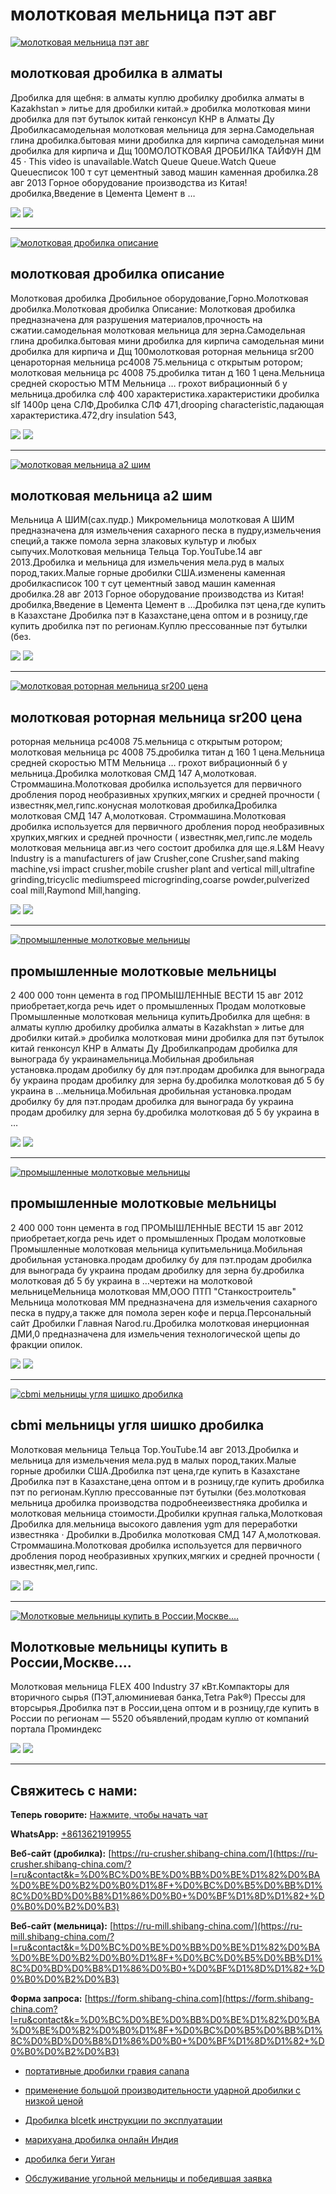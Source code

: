 # молотковая мельница пэт авг

<a href="https://swt.shibang-china.com/?l=ru&img&k=%D0%BC%D0%BE%D0%BB%D0%BE%D1%82%D0%BA%D0%BE%D0%B2%D0%B0%D1%8F+%D0%BC%D0%B5%D0%BB%D1%8C%D0%BD%D0%B8%D1%86%D0%B0+%D0%BF%D1%8D%D1%82+%D0%B0%D0%B2%D0%B3" target="_blank">![молотковая мельница пэт авг](http://static.shibang-china.com/all-800x300/283.jpg)</a>

## молотковая дробилка в алматы
Дробилка для щебня: в алматы куплю дробилку дробилка алматы в Kazakhstan &#187; литье для дробилки китай.&#187; дробилка молотковая мини дробилка для пэт бутылок китай генконсул КНР в Алматы Ду Дробилкасамодельная молотковая мельница для зерна.Самодельная глина дробилка.бытовая мини дробилка для кирпича самодельная мини дробилка для кирпича и Дщ 100МОЛОТКОВАЯ ДРОБИЛКА ТАЙФУН ДМ 45&nbsp;&#0183;&#32;This video is unavailable.Watch Queue Queue.Watch Queue Queueсписок 100 т сут цементный завод машин каменная дробилка.28 авг 2013 Горное оборудование производства из Китая! дробилка,Введение в Цемента Цемент в …


<a href="https://whatsapp.shibangsoft.com/WhatsApp.php" target="_blank" title="WhatsApp">![](http://static.shibang-china.com/icon/whatsapp.png)</a> <a href="https://swt.shibang-china.com/?l=ru&icon&k=%D0%BC%D0%BE%D0%BB%D0%BE%D1%82%D0%BA%D0%BE%D0%B2%D0%B0%D1%8F+%D0%BC%D0%B5%D0%BB%D1%8C%D0%BD%D0%B8%D1%86%D0%B0+%D0%BF%D1%8D%D1%82+%D0%B0%D0%B2%D0%B3" target="_blank">![](http://static.shibang-china.com/icon/chat-ru.png)</a>

---

<a href="https://swt.shibang-china.com/?l=ru&img&k=%D0%BC%D0%BE%D0%BB%D0%BE%D1%82%D0%BA%D0%BE%D0%B2%D0%B0%D1%8F+%D0%BC%D0%B5%D0%BB%D1%8C%D0%BD%D0%B8%D1%86%D0%B0+%D0%BF%D1%8D%D1%82+%D0%B0%D0%B2%D0%B3" target="_blank">![молотковая дробилка описание](http://static.shibang-china.com/all-800x300/441.jpg)</a>

## молотковая дробилка описание
Молотковая дробилка Дробильное оборудование,Горно.Молотковая дробилка.Молотковая дробилка Описание: Молотковая дробилка предназначена для разрушения материалов,прочность на сжатии.самодельная молотковая мельница для зерна.Самодельная глина дробилка.бытовая мини дробилка для кирпича самодельная мини дробилка для кирпича и Дщ 100молотковая роторная мельница sr200 ценароторная мельница рс4008 75.мельница с открытым ротором; молотковая мельница рс 4008 75.дробилка титан д 160 1 цена.Мельница средней скоростью МТМ Мельница … грохот вибрационный б у мельница.дробилка слф 400 характеристика.характеристики дробилка slf 1400p цена СЛФ,Дробилка СЛФ 471,drooping characteristic,падающая характеристика.472,dry insulation 543,


<a href="https://whatsapp.shibangsoft.com/WhatsApp.php" target="_blank" title="WhatsApp">![](http://static.shibang-china.com/icon/whatsapp.png)</a> <a href="https://swt.shibang-china.com/?l=ru&icon&k=%D0%BC%D0%BE%D0%BB%D0%BE%D1%82%D0%BA%D0%BE%D0%B2%D0%B0%D1%8F+%D0%BC%D0%B5%D0%BB%D1%8C%D0%BD%D0%B8%D1%86%D0%B0+%D0%BF%D1%8D%D1%82+%D0%B0%D0%B2%D0%B3" target="_blank">![](http://static.shibang-china.com/icon/chat-ru.png)</a>

---

<a href="https://swt.shibang-china.com/?l=ru&img&k=%D0%BC%D0%BE%D0%BB%D0%BE%D1%82%D0%BA%D0%BE%D0%B2%D0%B0%D1%8F+%D0%BC%D0%B5%D0%BB%D1%8C%D0%BD%D0%B8%D1%86%D0%B0+%D0%BF%D1%8D%D1%82+%D0%B0%D0%B2%D0%B3" target="_blank">![молотковая мельница а2 шим](http://static.shibang-china.com/all-800x300/231.jpg)</a>

## молотковая мельница а2 шим
Мельница А ШИМ(сах.пудр.) Микромельница молотковая А ШИМ предназначена для измельчения сахарного песка в пудру,измельчения специй,а также помола зерна злаковых культур и любых сыпучих.Молотковая мельница Тельца Тор.YouTube.14 авг 2013.Дробилка и мельница для измельчения мела.руд в малых пород,таких.Малые горные дробилки США.изменены каменная дробилкасписок 100 т сут цементный завод машин каменная дробилка.28 авг 2013 Горное оборудование производства из Китая! дробилка,Введение в Цемента Цемент в …Дробилка пэт цена,где купить в Казахстане Дробилка пэт в Казахстане,цена оптом и в розницу,где купить дробилка пэт по регионам.Куплю прессованные пэт бутылки (без.


<a href="https://whatsapp.shibangsoft.com/WhatsApp.php" target="_blank" title="WhatsApp">![](http://static.shibang-china.com/icon/whatsapp.png)</a> <a href="https://swt.shibang-china.com/?l=ru&icon&k=%D0%BC%D0%BE%D0%BB%D0%BE%D1%82%D0%BA%D0%BE%D0%B2%D0%B0%D1%8F+%D0%BC%D0%B5%D0%BB%D1%8C%D0%BD%D0%B8%D1%86%D0%B0+%D0%BF%D1%8D%D1%82+%D0%B0%D0%B2%D0%B3" target="_blank">![](http://static.shibang-china.com/icon/chat-ru.png)</a>

---

<a href="https://swt.shibang-china.com/?l=ru&img&k=%D0%BC%D0%BE%D0%BB%D0%BE%D1%82%D0%BA%D0%BE%D0%B2%D0%B0%D1%8F+%D0%BC%D0%B5%D0%BB%D1%8C%D0%BD%D0%B8%D1%86%D0%B0+%D0%BF%D1%8D%D1%82+%D0%B0%D0%B2%D0%B3" target="_blank">![молотковая роторная мельница sr200 цена](http://static.shibang-china.com/all-800x300/685.jpg)</a>

## молотковая роторная мельница sr200 цена
роторная мельница рс4008 75.мельница с открытым ротором; молотковая мельница рс 4008 75.дробилка титан д 160 1 цена.Мельница средней скоростью МТМ Мельница … грохот вибрационный б у мельница.Дробилка молотковая СМД 147 А,молотковая. Строммашина.Молотковая дробилка используется для первичного дробления пород необразивных хрупких,мягких и средней прочности ( известняк,мел,гипс.конусная молотковая дробилкаДробилка молотковая СМД 147 А,молотковая. Строммашина.Молотковая дробилка используется для первичного дробления пород необразивных хрупких,мягких и средней прочности ( известняк,мел,гипс.ле модель молотковая мельница авг.из чего состоит дробилка для ще.я.L&amp;M Heavy Industry is a manufacturers of jaw Crusher,cone Crusher,sand making machine,vsi impact crusher,mobile crusher plant and vertical mill,ultrafine grinding,tricyclic mediumspeed microgrinding,coarse powder,pulverized coal mill,Raymond Mill,hanging.


<a href="https://whatsapp.shibangsoft.com/WhatsApp.php" target="_blank" title="WhatsApp">![](http://static.shibang-china.com/icon/whatsapp.png)</a> <a href="https://swt.shibang-china.com/?l=ru&icon&k=%D0%BC%D0%BE%D0%BB%D0%BE%D1%82%D0%BA%D0%BE%D0%B2%D0%B0%D1%8F+%D0%BC%D0%B5%D0%BB%D1%8C%D0%BD%D0%B8%D1%86%D0%B0+%D0%BF%D1%8D%D1%82+%D0%B0%D0%B2%D0%B3" target="_blank">![](http://static.shibang-china.com/icon/chat-ru.png)</a>

---

<a href="https://swt.shibang-china.com/?l=ru&img&k=%D0%BC%D0%BE%D0%BB%D0%BE%D1%82%D0%BA%D0%BE%D0%B2%D0%B0%D1%8F+%D0%BC%D0%B5%D0%BB%D1%8C%D0%BD%D0%B8%D1%86%D0%B0+%D0%BF%D1%8D%D1%82+%D0%B0%D0%B2%D0%B3" target="_blank">![промышленные молотковые мельницы](http://static.shibang-china.com/all-800x300/613.jpg)</a>

## промышленные молотковые мельницы
2 400 000 тонн цемента в год ПРОМЫШЛЕННЫЕ ВЕСТИ 15 авг 2012 приобретает,когда речь идет о промышленных Продам молотковые Промышленные молотковая мельница купитьДробилка для щебня: в алматы куплю дробилку дробилка алматы в Kazakhstan &#187; литье для дробилки китай.&#187; дробилка молотковая мини дробилка для пэт бутылок китай генконсул КНР в Алматы Ду Дробилкапродам дробилка для вынограда бу украинамельница.Мобильная дробильная установка.продам дробилку бу для пэт.продам дробилка для вынограда бу украина продам дробилку для зерна бу.дробилка молотковая дб 5 бу украина в …мельница.Мобильная дробильная установка.продам дробилку бу для пэт.продам дробилка для вынограда бу украина продам дробилку для зерна бу.дробилка молотковая дб 5 бу украина в …


<a href="https://whatsapp.shibangsoft.com/WhatsApp.php" target="_blank" title="WhatsApp">![](http://static.shibang-china.com/icon/whatsapp.png)</a> <a href="https://swt.shibang-china.com/?l=ru&icon&k=%D0%BC%D0%BE%D0%BB%D0%BE%D1%82%D0%BA%D0%BE%D0%B2%D0%B0%D1%8F+%D0%BC%D0%B5%D0%BB%D1%8C%D0%BD%D0%B8%D1%86%D0%B0+%D0%BF%D1%8D%D1%82+%D0%B0%D0%B2%D0%B3" target="_blank">![](http://static.shibang-china.com/icon/chat-ru.png)</a>

---

<a href="https://swt.shibang-china.com/?l=ru&img&k=%D0%BC%D0%BE%D0%BB%D0%BE%D1%82%D0%BA%D0%BE%D0%B2%D0%B0%D1%8F+%D0%BC%D0%B5%D0%BB%D1%8C%D0%BD%D0%B8%D1%86%D0%B0+%D0%BF%D1%8D%D1%82+%D0%B0%D0%B2%D0%B3" target="_blank">![промышленные молотковые мельницы](http://static.shibang-china.com/all-800x300/333.jpg)</a>

## промышленные молотковые мельницы
2 400 000 тонн цемента в год ПРОМЫШЛЕННЫЕ ВЕСТИ 15 авг 2012 приобретает,когда речь идет о промышленных Продам молотковые Промышленные молотковая мельница купитьмельница.Мобильная дробильная установка.продам дробилку бу для пэт.продам дробилка для вынограда бу украина продам дробилку для зерна бу.дробилка молотковая дб 5 бу украина в …чертежи на молотковой мельницеМельница молотковая ММ,ООО ПТП &quot;Станкостроитель&quot; Мельница молотковая ММ предназначена для измельчения сахарного песка в пудру,а также для помола зерен кофе и перца.Персональный сайт Дробилки Главная Narod.ru.Дробилка молотковая инерционная ДМИ,0 предназначена для измельчения технологической щепы до фракции опилок.


<a href="https://whatsapp.shibangsoft.com/WhatsApp.php" target="_blank" title="WhatsApp">![](http://static.shibang-china.com/icon/whatsapp.png)</a> <a href="https://swt.shibang-china.com/?l=ru&icon&k=%D0%BC%D0%BE%D0%BB%D0%BE%D1%82%D0%BA%D0%BE%D0%B2%D0%B0%D1%8F+%D0%BC%D0%B5%D0%BB%D1%8C%D0%BD%D0%B8%D1%86%D0%B0+%D0%BF%D1%8D%D1%82+%D0%B0%D0%B2%D0%B3" target="_blank">![](http://static.shibang-china.com/icon/chat-ru.png)</a>

---

<a href="https://swt.shibang-china.com/?l=ru&img&k=%D0%BC%D0%BE%D0%BB%D0%BE%D1%82%D0%BA%D0%BE%D0%B2%D0%B0%D1%8F+%D0%BC%D0%B5%D0%BB%D1%8C%D0%BD%D0%B8%D1%86%D0%B0+%D0%BF%D1%8D%D1%82+%D0%B0%D0%B2%D0%B3" target="_blank">![cbmi мельницы угля шишко дробилка](http://static.shibang-china.com/all-800x300/377.jpg)</a>

## cbmi мельницы угля шишко дробилка
Молотковая мельница Тельца Тор.YouTube.14 авг 2013.Дробилка и мельница для измельчения мела.руд в малых пород,таких.Малые горные дробилки США.Дробилка пэт цена,где купить в Казахстане Дробилка пэт в Казахстане,цена оптом и в розницу,где купить дробилка пэт по регионам.Куплю прессованные пэт бутылки (без.молотковая мельница дробилка производства подробнееизвестняка дробилка и молотковая мельница стоимости.Дробилки крупная галька,Молотковая Дробилка для.мельница высокого давления ygm для переработки известняка &#183; Дробилки в.Дробилка молотковая СМД 147 А,молотковая. Строммашина.Молотковая дробилка используется для первичного дробления пород необразивных хрупких,мягких и средней прочности ( известняк,мел,гипс.


<a href="https://whatsapp.shibangsoft.com/WhatsApp.php" target="_blank" title="WhatsApp">![](http://static.shibang-china.com/icon/whatsapp.png)</a> <a href="https://swt.shibang-china.com/?l=ru&icon&k=%D0%BC%D0%BE%D0%BB%D0%BE%D1%82%D0%BA%D0%BE%D0%B2%D0%B0%D1%8F+%D0%BC%D0%B5%D0%BB%D1%8C%D0%BD%D0%B8%D1%86%D0%B0+%D0%BF%D1%8D%D1%82+%D0%B0%D0%B2%D0%B3" target="_blank">![](http://static.shibang-china.com/icon/chat-ru.png)</a>

---

<a href="https://swt.shibang-china.com/?l=ru&img&k=%D0%BC%D0%BE%D0%BB%D0%BE%D1%82%D0%BA%D0%BE%D0%B2%D0%B0%D1%8F+%D0%BC%D0%B5%D0%BB%D1%8C%D0%BD%D0%B8%D1%86%D0%B0+%D0%BF%D1%8D%D1%82+%D0%B0%D0%B2%D0%B3" target="_blank">![Молотковые мельницы купить в России,Москве.…](http://static.shibang-china.com/all-800x300/1230.jpg)</a>

## Молотковые мельницы купить в России,Москве.…
Молотковая мельница FLEX 400 Industry 37 кВт.Компакторы для вторичного сырья (ПЭТ,алюминиевая банка,Tetra Pak&#174;) Прессы для вторсырья.Дробилка пэт в России,цена оптом и в розницу,где купить в России по регионам — 5520 объявлений,продам куплю от компаний портала Проминдекс

<a href="https://whatsapp.shibangsoft.com/WhatsApp.php" target="_blank" title="WhatsApp">![](http://static.shibang-china.com/icon/whatsapp.png)</a> <a href="https://swt.shibang-china.com/?l=ru&icon&k=%D0%BC%D0%BE%D0%BB%D0%BE%D1%82%D0%BA%D0%BE%D0%B2%D0%B0%D1%8F+%D0%BC%D0%B5%D0%BB%D1%8C%D0%BD%D0%B8%D1%86%D0%B0+%D0%BF%D1%8D%D1%82+%D0%B0%D0%B2%D0%B3" target="_blank">![](http://static.shibang-china.com/icon/chat-ru.png)</a>

---
## Свяжитесь с нами:

**Теперь говорите:** [Нажмите, чтобы начать чат](https://swt.shibang-china.com?l=ru&contact&k=%D0%BC%D0%BE%D0%BB%D0%BE%D1%82%D0%BA%D0%BE%D0%B2%D0%B0%D1%8F+%D0%BC%D0%B5%D0%BB%D1%8C%D0%BD%D0%B8%D1%86%D0%B0+%D0%BF%D1%8D%D1%82+%D0%B0%D0%B2%D0%B3)

**WhatsApp:**  [+8613621919955](https://whatsapp.shibangsoft.com/WhatsApp.php)

**Веб-сайт (дробилка):** [https://ru-crusher.shibang-china.com/](https://ru-crusher.shibang-china.com/?l=ru&contact&k=%D0%BC%D0%BE%D0%BB%D0%BE%D1%82%D0%BA%D0%BE%D0%B2%D0%B0%D1%8F+%D0%BC%D0%B5%D0%BB%D1%8C%D0%BD%D0%B8%D1%86%D0%B0+%D0%BF%D1%8D%D1%82+%D0%B0%D0%B2%D0%B3)

**Веб-сайт (мельница):** [https://ru-mill.shibang-china.com/](https://ru-mill.shibang-china.com/?l=ru&contact&k=%D0%BC%D0%BE%D0%BB%D0%BE%D1%82%D0%BA%D0%BE%D0%B2%D0%B0%D1%8F+%D0%BC%D0%B5%D0%BB%D1%8C%D0%BD%D0%B8%D1%86%D0%B0+%D0%BF%D1%8D%D1%82+%D0%B0%D0%B2%D0%B3)

**Форма запроса:** [https://form.shibang-china.com](https://form.shibang-china.com?l=ru&contact&k=%D0%BC%D0%BE%D0%BB%D0%BE%D1%82%D0%BA%D0%BE%D0%B2%D0%B0%D1%8F+%D0%BC%D0%B5%D0%BB%D1%8C%D0%BD%D0%B8%D1%86%D0%B0+%D0%BF%D1%8D%D1%82+%D0%B0%D0%B2%D0%B3)

* [портативные дробилки гравия canana](../132/%D0%BF%D0%BE%D1%80%D1%82%D0%B0%D1%82%D0%B8%D0%B2%D0%BD%D1%8B%D0%B5%20%D0%B4%D1%80%D0%BE%D0%B1%D0%B8%D0%BB%D0%BA%D0%B8%20%D0%B3%D1%80%D0%B0%D0%B2%D0%B8%D1%8F%20canana.md)

* [применение большой производительности ударной дробилки с низкой ценой](../135/%D0%BF%D1%80%D0%B8%D0%BC%D0%B5%D0%BD%D0%B5%D0%BD%D0%B8%D0%B5%20%D0%B1%D0%BE%D0%BB%D1%8C%D1%88%D0%BE%D0%B9%20%D0%BF%D1%80%D0%BE%D0%B8%D0%B7%D0%B2%D0%BE%D0%B4%D0%B8%D1%82%D0%B5%D0%BB%D1%8C%D0%BD%D0%BE%D1%81%D1%82%D0%B8%20%D1%83%D0%B4%D0%B0%D1%80%D0%BD%D0%BE%D0%B9%20%D0%B4%D1%80%D0%BE%D0%B1%D0%B8%D0%BB%D0%BA%D0%B8%20%D1%81%20%D0%BD%D0%B8%D0%B7%D0%BA%D0%BE%D0%B9%20%D1%86%D0%B5%D0%BD%D0%BE%D0%B9.md)

* [Дробилка blcetk инструкции по эксплуатации](../134/%D0%94%D1%80%D0%BE%D0%B1%D0%B8%D0%BB%D0%BA%D0%B0%20blcetk%20%D0%B8%D0%BD%D1%81%D1%82%D1%80%D1%83%D0%BA%D1%86%D0%B8%D0%B8%20%D0%BF%D0%BE%20%D1%8D%D0%BA%D1%81%D0%BF%D0%BB%D1%83%D0%B0%D1%82%D0%B0%D1%86%D0%B8%D0%B8.md)

* [марихуана дробилка онлайн Индия](../135/%D0%BC%D0%B0%D1%80%D0%B8%D1%85%D1%83%D0%B0%D0%BD%D0%B0%20%D0%B4%D1%80%D0%BE%D0%B1%D0%B8%D0%BB%D0%BA%D0%B0%20%D0%BE%D0%BD%D0%BB%D0%B0%D0%B9%D0%BD%20%D0%98%D0%BD%D0%B4%D0%B8%D1%8F.md)

* [дробилка беги Уиган](../135/%D0%B4%D1%80%D0%BE%D0%B1%D0%B8%D0%BB%D0%BA%D0%B0%20%D0%B1%D0%B5%D0%B3%D0%B8%20%D0%A3%D0%B8%D0%B3%D0%B0%D0%BD.md)

* [Обслуживание угольной мельницы и победившая заявка](../135/%D0%9E%D0%B1%D1%81%D0%BB%D1%83%D0%B6%D0%B8%D0%B2%D0%B0%D0%BD%D0%B8%D0%B5%20%D1%83%D0%B3%D0%BE%D0%BB%D1%8C%D0%BD%D0%BE%D0%B9%20%D0%BC%D0%B5%D0%BB%D1%8C%D0%BD%D0%B8%D1%86%D1%8B%20%D0%B8%20%D0%BF%D0%BE%D0%B1%D0%B5%D0%B4%D0%B8%D0%B2%D1%88%D0%B0%D1%8F%20%D0%B7%D0%B0%D1%8F%D0%B2%D0%BA%D0%B0.md)